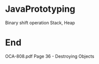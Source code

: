 # JavaPrototyping
Binary shift operation
Stack, Heap

# End
OCA-808.pdf
Page 36 - Destroying Objects